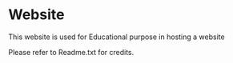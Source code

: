 # Website
 This website is used for Educational purpose in hosting a website

 Please refer to Readme.txt for credits. 
